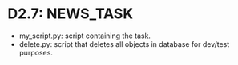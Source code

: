 # D2.7: NEWS_TASK
* my_script.py: script containing the task.
* delete.py: script that deletes all objects in database for dev/test purposes.